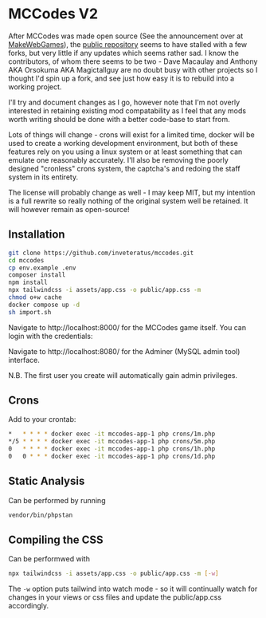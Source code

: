 # MCCodes V2

After MCCodes was made open source (See the announcement over at [MakeWebGames](https://makewebgames.io/topic/33093-mccodes-v2-open-source/)), the [public repository](https://github.com/davemacaulay/mccodesv2)
seems to have stalled with a few forks, but very little if any updates which seems rather sad. I know the contributors,
of whom there seems to be two - Dave Macaulay and Anthony AKA Orsokuma AKA Magictallguy are no doubt busy with other
projects so I thought I'd spin up a fork, and see just how easy it is to rebuild into a working project.

I'll try and document changes as I go, however note that I'm not overly interested in retaining existing mod
compatability as I feel that any mods worth writing should be done with a better code-base to start from.

Lots of things will change - crons will exist for a limited time, docker will be used to create a working development
environment, but both of these features rely on you using a linux system or at least something that can emulate one
reasonably accurately. I'll also be removing the poorly designed "cronless" crons system, the captcha's and redoing
the staff system in its entirety.

The license will probably change as well - I may keep MIT, but my intention is a full rewrite so really nothing of the
original system well be retained. It will however remain as open-source!

## Installation

```sh
git clone https://github.com/inveteratus/mccodes.git
cd mccodes
cp env.example .env
composer install
npm install
npx tailwindcss -i assets/app.css -o public/app.css -m
chmod o+w cache
docker compose up -d
sh import.sh
```

Navigate to http://localhost:8000/ for the MCCodes game itself. You can login with the credentials:

Navigate to http://localhost:8080/ for the Adminer (MySQL admin tool) interface.

N.B. The first user you create will automatically gain admin privileges.

## Crons

Add to your crontab:

```sh
*   * * * * docker exec -it mccodes-app-1 php crons/1m.php
*/5 * * * * docker exec -it mccodes-app-1 php crons/5m.php
0   * * * * docker exec -it mccodes-app-1 php crons/1h.php
0   0 * * * docker exec -it mccodes-app-1 php crons/1d.php
```

## Static Analysis

Can be performed by running

```sh
vendor/bin/phpstan
```

## Compiling the CSS

Can be performwed with

```sh
npx tailwindcss -i assets/app.css -o public/app.css -m [-w]
```

The `-w` option puts tailwind into watch mode - so it will continually watch for changes in your views or css files and
update the public/app.css accordingly.
